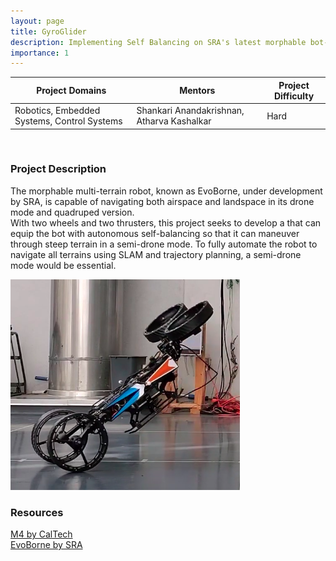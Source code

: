 ```yaml
---
layout: page
title: GyroGlider
description: Implementing Self Balancing on SRA's latest morphable bot-EvoBourne in a semi-drone mode. 
importance: 1
---
```


| Project Domains                                                 | Mentors                                    | Project Difficulty |
|-----------------------------------------------------------------|--------------------------------------------|--------------------|
| Robotics, Embedded Systems, Control Systems                     | Shankari Anandakrishnan, Atharva Kashalkar | Hard               |

<br>

### Project Description
The morphable multi-terrain robot, known as EvoBorne, under development by SRA, is capable of navigating both airspace and landspace in its drone mode and quadruped version.
<br>
With two wheels and two thrusters, this project seeks to develop a  that can equip the bot with autonomous self-balancing so that it can maneuver through steep terrain in a semi-drone mode. To fully automate the robot to navigate all terrains using SLAM and trajectory planning, a semi-drone mode would be essential.

![Morphobot-SB.png](/assets/img/Morphobot-SB.png)

### Resources
[M4 by CalTech](https://www.youtube.com/watch?v=YfeBMIqmg1o) <br>
[EvoBorne by SRA](/assets/pdf/EvoBorne-Poster.pdf)<br>

